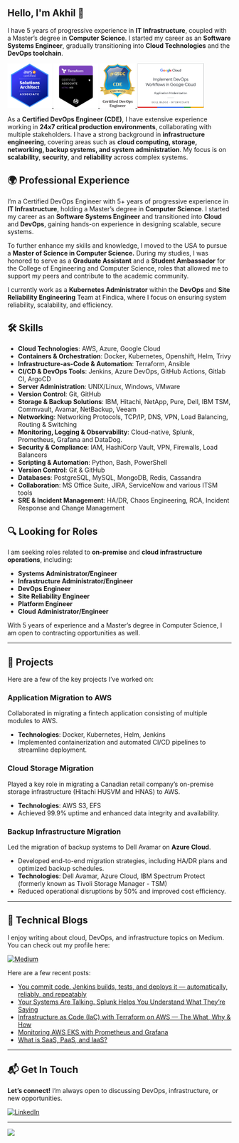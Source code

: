## Hello, I'm Akhil 👋

I have 5 years of progressive experience in **IT Infrastructure**, coupled with a Master’s degree in **Computer Science**. I started my career as an **Software Systems Engineer**, gradually transitioning into **Cloud Technologies** and the **DevOps toolchain**.

<p align="left">
  <a href="https://www.credly.com/badges/f56e733e-3127-45fd-ac30-aa9e55cc2162/public_url">
    <img src="./AWS-SAA-C03.png" alt="AWS SAA C03 Badge" height="100"/>
  </a>
    </a>
      <a href="https://www.credly.com/badges/845b2cb1-dc4d-41fb-b0e0-705b37bf7bc4/public_url">
    <img src="./HCTAO-003.png" alt="HCTAO-003 Badge" height="100"/>
  </a>
  <a href="https://www.gsdcouncil.org/certificate-verification">
    <img src="./CDE Badge.png" alt="Certified DevOps Engineer" height="100"/>
  </a>
      <a href="https://www.credly.com/badges/e918c1d3-7b21-4449-8139-b92f166b227c/public_url">
    <img src="./GCP-DevOps-Skill.png" alt="GCP TF Skill" height="100"/>
  </a>
</p>

As a **Certified DevOps Engineer (CDE)**, I have extensive experience working in **24x7 critical production environments**, collaborating with multiple stakeholders. I have a strong background in **infrastructure engineering**, covering areas such as **cloud computing, storage, networking, backup systems, and system administration**. My focus is on **scalability**, **security**, and **reliability** across complex systems.

## 🌍 Professional Experience

I’m a Certified DevOps Engineer with 5+ years of progressive experience in **IT Infrastructure**, holding a Master’s degree in **Computer Science**. I started my career as an **Software Systems Engineer** and transitioned into **Cloud** and **DevOps**, gaining hands-on experience in designing scalable, secure systems.

To further enhance my skills and knowledge, I moved to the USA to pursue a **Master of Science in Computer Science.** During my studies, I was honored to serve as a **Graduate Assistant** and a **Student Ambassador** for the College of Engineering and Computer Science, roles that allowed me to support my peers and contribute to the academic community.

I currently work as a **Kubernetes Administrator** within the **DevOps** and **Site Reliability Engineering** Team at Findica, where I focus on ensuring system reliability, scalability, and efficiency.

## 🛠️ Skills

- **Cloud Technologies**: AWS, Azure, Google Cloud
- **Containers & Orchestration**: Docker, Kubernetes, Openshift, Helm, Trivy
- **Infrastructure-as-Code & Automation**: Terraform, Ansible
- **CI/CD & DevOps Tools**: Jenkins, Azure DevOps, GitHub Actions, Gitlab CI, ArgoCD
- **Server Administration**: UNIX/Linux, Windows, VMware
- **Version Control**: Git, GitHub
- **Storage & Backup Solutions**: IBM, Hitachi, NetApp, Pure, Dell, IBM TSM, Commvault, Avamar, NetBackup, Veeam
- **Networking**: Networking Protocols, TCP/IP, DNS, VPN, Load Balancing, Routing & Switching
- **Monitoring, Logging & Observability**: Cloud-native, Splunk, Prometheus, Grafana and DataDog.
- **Security & Compliance**: IAM, HashiCorp Vault, VPN, Firewalls, Load Balancers
- **Scripting & Automation**: Python, Bash, PowerShell
- **Version Control**: Git & GitHub
- **Databases**: PostgreSQL, MySQL, MongoDB, Redis, Cassandra
- **Collaboration**: MS Office Suite, JIRA, ServiceNow and various ITSM tools
- **SRE & Incident Management**: HA/DR, Chaos Engineering, RCA, Incident Response and Change Management

## 🔍 Looking for Roles

I am seeking roles related to **on-premise** and **cloud infrastructure operations**, including:

- **Systems Administrator/Engineer**
- **Infrastructure Administrator/Engineer**
- **DevOps Engineer**
- **Site Reliability Engineer**
- **Platform Engineer**
- **Cloud Administrator/Engineer**

With 5 years of experience and a Master’s degree in Computer Science, I am open to contracting opportunities as well.

---

## 📌 Projects

Here are a few of the key projects I’ve worked on:

### **Application Migration to AWS**

Collaborated in migrating a fintech application consisting of multiple modules to AWS.

- **Technologies**: Docker, Kubernetes, Helm, Jenkins
- Implemented containerization and automated CI/CD pipelines to streamline deployment.

### **Cloud Storage Migration**

Played a key role in migrating a Canadian retail company’s on-premise storage infrastructure (Hitachi HUSVM and HNAS) to AWS.

- **Technologies**: AWS S3, EFS
- Achieved 99.9% uptime and enhanced data integrity and availability.

### **Backup Infrastructure Migration**

Led the migration of backup systems to Dell Avamar on **Azure Cloud**.

- Developed end-to-end migration strategies, including HA/DR plans and optimized backup schedules.
- **Technologies**: Dell Avamar, Azure Cloud, IBM Spectrum Protect (formerly known as Tivoli Storage Manager - TSM)
- Reduced operational disruptions by 50% and improved cost efficiency.

---

## 📝 Technical Blogs

I enjoy writing about cloud, DevOps, and infrastructure topics on Medium. You can check out my profile here:

<p>
  <a href="https://medium.com/@adwibha">
    <img src="https://img.shields.io/badge/Medium-12100E?style=flat&logo=medium&logoColor=white" alt="Medium" />
  </a>
</p>

Here are a few recent posts:

- [You commit code. Jenkins builds, tests, and deploys it — automatically, reliably, and repeatably](https://medium.com/@adwibha/you-commit-code-jenkins-builds-tests-and-deploys-it-automatically-reliably-and-repeatably-bcb43f9f9123)
- [Your Systems Are Talking. Splunk Helps You Understand What They’re Saying](https://medium.com/@adwibha/your-systems-are-talking-splunk-helps-you-understand-what-theyre-saying-a5876ec1b462)
- [Infrastructure as Code (IaC) with Terraform on AWS — The What, Why & How](https://medium.com/@adwibha/infrastructure-as-code-iac-with-terraform-on-aws-the-what-why-how-800a99ad24ba)
- [Monitoring AWS EKS with Prometheus and Grafana](https://medium.com/@adwibha/monitoring-aws-eks-with-prometheus-and-grafana-1b9d92f63a22)
- [What is SaaS, PaaS, and IaaS?](https://medium.com/@adwibha/what-is-saas-paas-and-iaas-e800af9159a3)

---

## 📬 Get In Touch

**Let’s connect!** I’m always open to discussing DevOps, infrastructure, or new opportunities.

<p>
  <a href="https://www.linkedin.com/in/akhil-dwibhashyam/">
    <img src="https://img.shields.io/badge/LinkedIn-0077B5?style=flat&logo=linkedin&logoColor=white" alt="LinkedIn" />
  </a>
</p>

---

![](https://komarev.com/ghpvc/?username=adwibha&color=blue)
